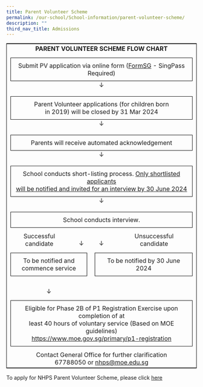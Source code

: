 ```yaml
---
title: Parent Volunteer Scheme
permalink: /our-school/School-information/parent-volunteer-scheme/
description: ""
third_nav_title: Admissions
---
```

<table style="width: 100%; border: 1px solid black;" class="ives_tab_kosong">
<tbody>
<tr>
<td colspan="4" style="text-align: center;"><strong>PARENT VOLUNTEER SCHEME FLOW CHART</strong>
</td>
</tr>
<tr>
<td colspan="4" style="text-align: center; padding: 10px;">
<div style="border: 1px solid black; padding: 10px; text-align: center;">
Submit PV application via online form (<a href="https://go.gov.sg/nhps-pv" target="_blank">FormSG</a>&nbsp;- SingPass Required)<br>
</div>
↓
</td>  
</tr>
<tr>
<td colspan="4" style="text-align: center; padding: 10px;">
<div style="border: 1px solid black; padding: 10px; text-align: center;">
Parent Volunteer applications (for children born<br> in 2019) will be closed by 31 Mar 2024
</div>
↓
</td>  
</tr>
<tr>
<td colspan="4" style="text-align: center; padding: 10px;">
<div style="border: 1px solid black; padding: 10px; text-align: center;">
Parents will receive automated acknowledgement
</div>
↓
</td>  
</tr>
<tr>
<td colspan="4" style="text-align: center; padding: 10px;">
<div style="border: 1px solid black; padding: 10px; text-align: center;">
School conducts short-listing process. <span style="font-weight: normal;"><u>Only shortlisted applicants<br> will be notified and invited for an interview by 30 June 2024</u></span>
</div>
↓
</td>  
</tr>
<tr>
<td colspan="4" style="text-align: center; padding: 10px;">
<div style="border: 1px solid black; padding: 10px; text-align: center;">
School conducts interview.
</div>
</td>  
</tr>
<tr>
<td style="text-align: center;">
Successful<br> candidate
</td>
<td style="text-align: center; padding-top: 20px;">
↓
</td>
<td style="text-align: center;  padding-top: 20px;">
↓
</td>
<td style="text-align: center;">
Unsuccessful<br> candidate
</td>
</tr>
<tr>
<td colspan="2" style="padding: 10px;">
<div style="border: 1px solid black; padding: 10px; text-align: center;">
To be notified and<br> commence service
</div>
</td>
<td colspan="2" style="padding: 10px;">
<div style="border: 1px solid black; padding: 10px; text-align: center;">
To be notified by 30 June<br> 2024
</div>
</td>
</tr>
<tr>
<td colspan="2" style="text-align: center; padding-top: 20px;">
↓
</td>
<td>
</td>
<td>
</td>
</tr>
<tr>
<td colspan="4" style="padding: 10px;">
<div style="border: 1px solid black; padding: 10px; text-align: center;">
Eligible for Phase 2B of P1 Registration Exercise upon completion of at<br>
least 40 hours of voluntary service (Based on MOE guidelines)<br>
<a href="https://www.moe.gov.sg/primary/p1-registration" target="_blank">https://www.moe.gov.sg/primary/p1-registration</a>
</div>  
</td>
</tr>
<tr>
<td colspan="4" style="text-align: center;">
Contact General Office for further clarification<br>
67788050 or <a href="mailto:nhps@moe.edu.sg">nhps@moe.edu.sg</a>
</td> 
</tr>
</tbody>
</table>



To apply for NHPS Parent Volunteer Scheme, please click&nbsp;[here](https://go.gov.sg/nhps-pv)